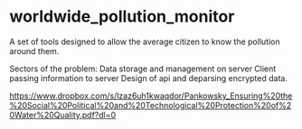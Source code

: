 # worldwide_pollution_monitor
A set of tools designed to allow the average citizen to know the pollution around them.

Sectors of the problem:
Data storage and management on server
Client passing information to server
Design of api and deparsing encrypted data.

https://www.dropbox.com/s/lzaz6uh1kwaqdor/Pankowsky_Ensuring%20the%20Social%20Political%20and%20Technological%20Protection%20of%20Water%20Quality.pdf?dl=0
